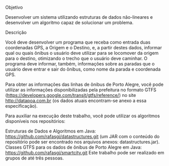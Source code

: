 Objetivo

Desenvolver um sistema utilizando estruturas de dados não-lineares e desenvolver um algoritmo capaz de solucionar um problema.

Descrição

Você deve desenvolver um programa que receba como entrada duas coordenadas GPS, a Origem e o Destino, e, a partir destes dados, informar qual ou quais ônibus o usuário deve utilizar para se locomover da origem para o destino, otimizando o trecho que o usuário deve caminhar. O programa deve informar, também, informações sobre as paradas que o usuário deve entrar e sair do ônibus, como nome da parada e coordenada GPS.

Para obter as informações das linhas de ônibus de Porto Alegre, você pode utilizar as informações disponibilizadas pela prefeitura no formato GTFS (https://developers.google.com/transit/gtfs/reference/) no site http://datapoa.com.br (os dados atuais encontram-se anexo a essa especificação).

Para auxiliar na execução deste trabalho, você pode utilizar os algoritmos disponíveis nos repositórios:

Estruturas de Dados e Algoritmos em Java: https://github.com/rafasgj/datastructures.git (um JAR com o conteúdo do repositório pode ser encontrado nos arquivos anexos: datastructures.jar).
Classes GTFS para os dados de ônibus de Porto Alegre em Java: https://github.com/rafasgj/smartcity.git
Este trabalho pode ser realizado em grupos de até três pessoas.
